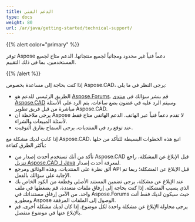 ```yaml
---
title: الدعم الفني
type: docs
weight: 80
url: /ar/java/getting-started/technical-support/
---
```


{{% alert color="primary" %}}

توفر Aspose دعماً فنياً غير محدود ومجانياً لجميع منتجاتها. الدعم متاح لجميع المستخدمين، بما في ذلك التقييم.

{{% /alert %}}

إذا كنت بحاجة إلى مساعدة بخصوص Aspose.CAD، يرجى النظر في ما يلي:

- الطريق الرئيسي للدعم هو [Aspose.Forums](https://forum.aspose.com/). قم بنشر سؤالك في [منتدى Aspose.CAD](https://forum.aspose.com/c/cad/19) وسيتم الرد عليه في غضون بضع ساعات. يتم الرد على الأسئلة مباشرة من قبل فريق تطوير Aspose.CAD.
- يرجى ملاحظة أن Aspose لا تقدم دعماً فنياً عبر الهاتف. الدعم الهاتفي متاح فقط لأسئلة المبيعات والشراء.
- عند توقع رد في المنتديات، يرجى السماح بفارق التوقيت.

إذا كانت لديك مشكلة مع Aspose.CAD، اتبع هذه الخطوات البسيطة للتأكد من حلها بأكثر الطرق كفاءة:

- تأكد من أنك تستخدم أحدث إصدار من Aspose.CAD قبل الإبلاغ عن المشكلة، راجع [تنزيل Aspose.CAD لـ Java](https://releases.aspose.com/java/repo/com/aspose/aspose-cad/) لمعرفة أحدث إصدار.
- ألق نظرة على المنتديات، وهذه الوثائق ومرجع API قبل الإبلاغ عن المشكلة؛ ربما تم الإجابة على سؤالك بالفعل.
- عند الإبلاغ عن مشكلة، يرجى تضمين المستند الأصلي وقطعة من الكود الخاص بك الذي يسبب المشكلة. إذا كنت بحاجة إلى إرفاق ملفات متعددة، قم بضغطها في ملف واحد. من الآمن إرفاق مستنداتك في Aspose.Forums حيث سيكون لديك فقط أنت ومطورو Aspose الوصول إلى الملفات المرفقة.
- يرجى محاولة الإبلاغ عن مشكلة واحدة لكل موضوع. إذا كان لديك مشكلة أخرى، قم بالإبلاغ عنها في موضوع منفصل.
